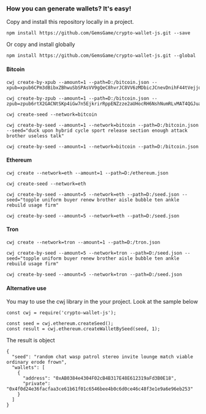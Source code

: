 ### How you can generate wallets? It's easy!
Copy and install this repository locally in a project.
```
npm install https://github.com/GemsGame/crypto-wallet-js.git --save
```

Or copy and install globally

```
npm install https://github.com/GemsGame/crypto-wallet-js.git --global
```
#### Bitcoin

```
cwj create-by-xpub --amount=1 --path=D:/bitcoin.json --xpub=xpub6CPm3dBibxZBhwuSbSPAsVV9gQeC8hvrJC8VV6zMDbicJCnevDnihF44tVejjqAzXNzFkWZN4B9jup6aGz5GJyJFVxoqTrJ1eZaSLQLuWuX

cwj create-by-zpub --amount=1 --path=D:/bitcoin.json --zpub=zpub6rtX2GACNtSKp4iGw7n5EjkrirRppENZzze2aUHocRH6NshNumRLvMAT4QGJuaUtapzCbaKi5fUUQBTjnyEboUkEo1khppS18WMnsUxTSvK

cwj create-seed --network=bitcoin

cwj create-by-seed --amount=1 --network=bitcoin --path=D:/bitcoin.json --seed="duck upon hybrid cycle sport release section enough attack brother useless talk"

cwj create-by-seed --amount=1 --network=bitcoin --path=D:/bitcoin.json
```

#### Ethereum

```
cwj create --network=eth --amount=1 --path=D:/ethereum.json

cwj create-seed --network=eth

cwj create-by-seed --amount=5 --network=eth --path=D:/seed.json --seed="topple uniform buyer renew brother aisle bubble ten ankle rebuild usage firm"

cwj create-by-seed --amount=5 --network=eth --path=D:/seed.json

```

#### Tron
```
cwj create --network=tron --amount=1 --path=D:/tron.json

cwj create-by-seed --amount=5 --network=tron --path=D:/seed.json --seed="topple uniform buyer renew brother aisle bubble ten ankle rebuild usage firm"

cwj create-by-seed --amount=5 --network=tron --path=D:/seed.json

```


#### Alternative use
You may to use the cwj library in the your project.
Look at the sample below 

```
const cwj = require('crypto-wallet-js');

const seed = cwj.ethereum.createSeed();
const result = cwj.ethereum.createWalletBySeed(seed, 1);

```

The result is object

```
{
  "seed": "random chat wasp patrol stereo invite lounge match viable ordinary erode frown",
  "wallets": [
    {
      "address": "0xAB0384e4304F02cB4B317E48E612319aFd3B0E18",
      "private": "0x4f0d24e36facfaa3ce61b61f01c6546bee4b0c6d0ce46c48f3e1e9a6e96eb253"
    }
  ]
}

```